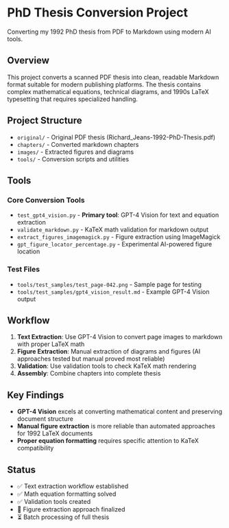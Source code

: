 # PhD Thesis Conversion Project

Converting my 1992 PhD thesis from PDF to Markdown using modern AI tools.

## Overview

This project converts a scanned PDF thesis into clean, readable Markdown format suitable for modern publishing platforms. The thesis contains complex mathematical equations, technical diagrams, and 1990s LaTeX typesetting that requires specialized handling.

## Project Structure

- `original/` - Original PDF thesis (Richard_Jeans-1992-PhD-Thesis.pdf)
- `chapters/` - Converted markdown chapters
- `images/` - Extracted figures and diagrams  
- `tools/` - Conversion scripts and utilities

## Tools

### Core Conversion Tools
- `test_gpt4_vision.py` - **Primary tool**: GPT-4 Vision for text and equation extraction
- `validate_markdown.py` - KaTeX math validation for markdown output
- `extract_figures_imagemagick.py` - Figure extraction using ImageMagick
- `gpt_figure_locator_percentage.py` - Experimental AI-powered figure location

### Test Files
- `tools/test_samples/test_page-042.png` - Sample page for testing
- `tools/test_samples/gpt4_vision_result.md` - Example GPT-4 Vision output

## Workflow

1. **Text Extraction**: Use GPT-4 Vision to convert page images to markdown with proper LaTeX math
2. **Figure Extraction**: Manual extraction of diagrams and figures (AI approaches tested but manual proved most reliable)
3. **Validation**: Use validation tools to check KaTeX math rendering
4. **Assembly**: Combine chapters into complete thesis

## Key Findings

- **GPT-4 Vision** excels at converting mathematical content and preserving document structure
- **Manual figure extraction** is more reliable than automated approaches for 1992 LaTeX documents
- **Proper equation formatting** requires specific attention to KaTeX compatibility

## Status

- ✅ Text extraction workflow established
- ✅ Math equation formatting solved
- ✅ Validation tools created
- 🚧 Figure extraction approach finalized
- ⏳ Batch processing of full thesis